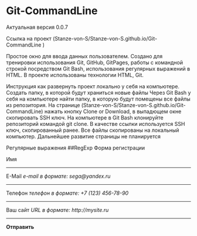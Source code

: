 # Git-CommandLine

Актуальная версия 0.0.7

Ссылка на проект (Stanze-von-S/Stanze-von-S.github.io/Git-CommandLine )

Простое окно для ввода данных пользователем. Создано для тренировки использования Git, GitHub, GitPages, работы с командной строкой посредством Git Bash, использования регулярных выражений в HTML.
В проекте использованы технологии HTML, Git.

Инструкция как развернуть проект локально у себя на компьютере.
Создать папку, в которой будут храниться новые файлы
Через Git Bash у себя на компьютере найти папку, в которую будут помещены все файлы из репозитория.
На странице (Stanze-von-S/Stanze-von-S.github.io/Git-CommandLine) нажать кнопку Clone or Download, в выпадющем окне скопировать SSH ключ.
На компьютере в Git Bash клонируйте репозиторий командой git clone. В качестве ссылки используется SSH ключ, скопированный ранее.
Все файлы скопированы на локальный компьютер.
Дальнейшее развитие страницы не планируется



Регулярные выражения
##RegExp
Форма регистрации

Имя
____________________________________________
E-Mail
_e-mail в формате: sega@yandex.ru_
_____________________________________________
Телефон
_телефон в формате: +7 (123) 456-78-90_
_____________________________________________
Ваш сайт
_URL в формате: http://mysite.ru_
______________________________________________
**Отправить**
